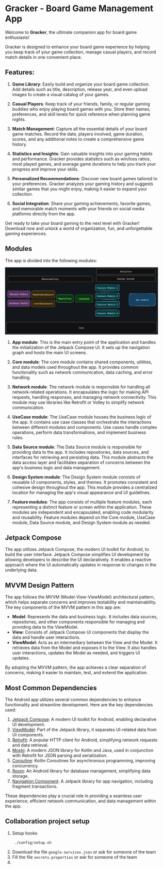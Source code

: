 # Gracker - Board Game Management App

Welcome to **Gracker**, the ultimate companion app for board game enthusiasts!

Gracker is designed to enhance your board game experience by helping you keep track of your game collection, manage casual players, and record match details in one convenient place.

## Features:

1. **Game Library**: Easily build and organize your board game collection. Add details such as title, description, release year, and even upload images to create a visual catalog of your games.

2. **Casual Players**: Keep track of your friends, family, or regular gaming buddies who enjoy playing board games with you. Store their names, preferences, and skill levels for quick reference when planning game nights.

3. **Match Management**: Capture all the essential details of your board game matches. Record the date, players involved, game duration, scores, and any additional notes to create a comprehensive game history.

4. **Statistics and Insights**: Gain valuable insights into your gaming habits and performance. Gracker provides statistics such as win/loss ratios, most played games, and average game durations to help you track your progress and improve your skills.

5. **Personalized Recommendations**: Discover new board games tailored to your preferences. Gracker analyzes your gaming history and suggests similar games that you might enjoy, making it easier to expand your collection.

6. **Social Integration**: Share your gaming achievements, favorite games, and memorable match moments with your friends on social media platforms directly from the app.

Get ready to take your board gaming to the next level with Gracker! Download now and unlock a world of organization, fun, and unforgettable gaming experiences.

## Modules

The app is divided into the following modules:

![architecture draw](/assets/img/arch_android.png)

1. **App module**: This is the main entry point of the application and handles the initialization of the Jetpack Compose UI. It sets up the navigation graph and hosts the main UI screens.

2. **Core module**: The core module contains shared components, utilities, and data models used throughout the app. It provides common functionality such as network communication, data caching, and error handling.

3. **Network module**: The network module is responsible for handling all network-related operations. It encapsulates the logic for making API requests, handling responses, and managing network connectivity. This module may use libraries like Retrofit or Volley to simplify network communication.

4. **UseCase module**: The UseCase module houses the business logic of the app. It contains use case classes that orchestrate the interactions between different modules and components. Use cases handle complex operations, perform data transformations, and implement business rules.

5. **Data Source module**: The Data Source module is responsible for providing data to the app. It includes repositories, data sources, and interfaces for retrieving and persisting data. This module abstracts the data access layer and facilitates separation of concerns between the app's business logic and data management.

6. **Design System module**: The Design System module consists of reusable UI components, styles, and themes. It promotes consistent and cohesive design throughout the app. This module provides a centralized location for managing the app's visual appearance and UI guidelines.

7. **Feature modules**: The app consists of multiple feature modules, each representing a distinct feature or screen within the application. These modules are independent and encapsulated, enabling code modularity and reusability. Feature modules depend on the Core module, UseCase module, Data Source module, and Design System module as needed.


## Jetpack Compose

The app utilizes Jetpack Compose, the modern UI toolkit for Android, to build the user interface. Jetpack Compose simplifies UI development by allowing developers to describe the UI declaratively. It enables a reactive approach where the UI automatically updates in response to changes in the underlying data.

## MVVM Design Pattern

The app follows the MVVM (Model-View-ViewModel) architectural pattern, which helps separate concerns and improves testability and maintainability. The key components of the MVVM pattern in this app are:

- **Model**: Represents the data and business logic. It includes data sources, repositories, and other components responsible for managing and providing data to the ViewModel.
- **View**: Consists of Jetpack Compose UI components that display the data and handle user interactions.
- **ViewModel**: Acts as an intermediary between the View and the Model. It retrieves data from the Model and exposes it to the View. It also handles user interactions, updates the Model as needed, and triggers UI updates.

By adopting the MVVM pattern, the app achieves a clear separation of concerns, making it easier to maintain, test, and extend the application.

## Most Common Dependencies

The Android app utilizes several common dependencies to enhance functionality and streamline development. Here are the key dependencies used:

1. [Jetpack Compose](https://developer.android.com/jetpack/compose): A modern UI toolkit for Android, enabling declarative UI development.
2. [ViewModel](https://developer.android.com/topic/libraries/architecture/viewmodel): Part of the Jetpack library, it separates UI-related data from UI components.
3. [Retrofit](https://square.github.io/retrofit/): A popular HTTP client for Android, simplifying network requests and data retrieval.
4. [Moshi](https://github.com/square/moshi): A modern JSON library for Kotlin and Java, used in conjunction with Retrofit for JSON parsing and serialization.
5. [Coroutine](https://kotlinlang.org/docs/coroutines-overview.html): Kotlin Coroutines for asynchronous programming, improving concurrency.
6. [Room](https://developer.android.com/jetpack/androidx/releases/room): An Android library for database management, simplifying data storage.
7. [Navigation Component](https://developer.android.com/guide/navigation/navigation-getting-started): A Jetpack library for app navigation, including fragment transactions.

These dependencies play a crucial role in providing a seamless user experience, efficient network communication, and data management within the app.

## Collaboration project setup

1. Setup hooks
   ```bash
    ./config/setup.sh
   ```
2. Download the file `google-services.json` or ask for someone of the team
3. Fill the file `secrets.properties` or ask for someone of the team
4. 
